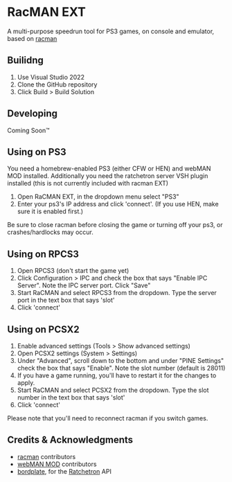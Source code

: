 # RacMAN EXT
A multi-purpose speedrun tool for PS3 games, on console and emulator, based on [racman](https://github.com/MichaelRelaxen/racman)

## Builidng
1. Use Visual Studio 2022
2. Clone the GitHub repository
3. Click Build > Build Solution

## Developing
Coming Soon™

## Using on PS3
You need a homebrew-enabled PS3 (either CFW or HEN) and webMAN MOD installed. Additionally you need the ratchetron server VSH plugin installed (this is not currently included with racman EXT)
1. Open RaCMAN EXT, in the dropdown menu select "PS3"
2. Enter your ps3's IP address and click 'connect'. (If you use HEN, make sure it is enabled first.)

Be sure to close racman before closing the game or turning off your ps3, or crashes/hardlocks may occur.

## Using on RPCS3
1. Open RPCS3 (don't start the game yet)
2. Click Configuration > IPC and check the box that says "Enable IPC Server". Note the IPC server port. Click "Save"
3. Start RaCMAN and select RPCS3 from the dropdown. Type the server port in the text box that says 'slot'
4. Click 'connect'

## Using on PCSX2
1. Enable advanced settings (Tools > Show advanced settings)
2. Open PCSX2 settings (System > Settings)
3. Under "Advanced", scroll down to the bottom and under "PINE Settings" check the box that says "Enable". Note the slot number (default is 28011)
4. If you have a game running, you'll have to restart it for the changes to apply.
5. Start RaCMAN and select PCSX2 from the dropdown. Type the slot number in the text box that says 'slot'
6. Click 'connect'

Please note that you'll need to reconnect racman if you switch games.

## Credits & Acknowledgments
- [racman](https://github.com/MichaelRelaxen/racman) contributors
- [webMAN MOD](https://github.com/aldostools/webMAN-MOD) contributors
- [bordplate](https://github.com/bordplate), for the [Ratchetron](https://github.com/bordplate/Ratchetron) API

